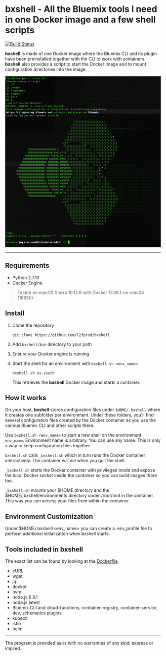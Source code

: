 # bxshell - All the Bluemix tools I need in one Docker image and a few shell scripts

[![Build Status](https://travis-ci.org/l2fprod/bxshell.svg)](https://travis-ci.org/l2fprod/bxshell)

**bxshell** is made of one Docker image where the Bluemix CLI and its plugin have been preinstalled together with the CLI to work with containers. **bxshell** also provides a script to start the Docker image and to mount configuration directories into the image.

![screen.png](./screen.png)

---

## Requirements

* Python 2.7.10
* Docker Engine

> Tested on macOS Sierra 10.12.6 with Docker 17.06.1-ce-mac24 (18950)

## Install

1. Clone the repository

   ```
   git clone https://github.com/l2fprod/bxshell
   ```

1. Add `bxshell/bin` directory to your path

1. Ensure your Docker engine is running

1. Start the shell for an environment with `bxshell.sh <env_name>`

   ```
   bxshell.sh us-south
   ```

   This retrieves the **bxshell** Docker image and starts a container.

## How it works

On your host, **bxshell** stores configuration files under `$HOME/.bxshell` where it creates one subfolder per environment. Under these folders, you'll find several configuration files created by the Docker container as you use the various Bluemix CLI and other scripts there.

Use `bxshell.sh <env_name>` to start a new shell on the environment `env_name`. Environment name is arbitrary. You can use any name. This is only a way to keep configuration files together.

`bxshell.sh` calls `_bxshell.sh` which in turn runs the Docker container interactively. The container will die when you quit the shell.

`_bxshell.sh` starts the Docker container with privileged mode and expose the local Docker socket inside the container so you can build images there too.

`_bxshell.sh` mounts your $HOME directory and the $HOME/.bxshell/environments directory under /root/mnt in the container. This way you can access your files from within the container.

## Environment Customization

Under $HOME/.bxshell/<env_name> you can create a .env_profile file to perform additional initialization when bxshell starts.

## Tools included in bxshell

The exact list can be found by looking at the [Dockerfile](Dockerfile).

* cURL
* wget
* jq
* docker
* nvm
* node.js 6.9.1
* node.js latest
* Bluemix CLI and cloud-functions, container-registry, container-service, dev, schematics plugins
* kubectl
* istio
* helm

---

The program is provided as-is with no warranties of any kind, express or implied.
